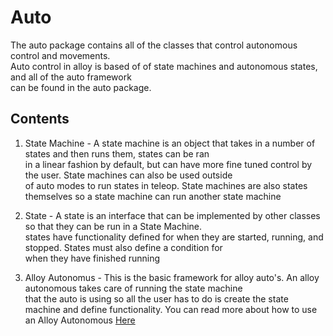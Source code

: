 # Auto

The auto package contains all of the classes that control autonomous control and movements. <br>
Auto control in alloy is based of of state machines and autonomous states, and all of the auto framework <br>
can be found in the auto package.

## Contents

1. State Machine - A state machine is an object that takes in a number of states and then runs them, states can be ran<br> 
in a linear fashion by default, but can have more fine tuned control by the user. State machines can also be used outside <br>
of auto modes to run states in teleop. State machines are also states themselves so a state machine can run another state  machine

2. State - A state is an interface that can be implemented by other classes so that they can be run in a State Machine. <br>
states have functionality defined for when they are started, running, and stopped. States must also define a condition for <br>
when they have finished running

3. Alloy Autonomus - This is the basic framework for alloy auto's. An alloy autonomous takes care of running the state machine<br>
that the auto is using so all the user has to do is create the state machine and define functionality.
You can read more about how to use an Alloy Autonomous [Here](https://github.com/GarrettBurroughs/Alloy/wiki/Creating-An-Auto-Mode)
